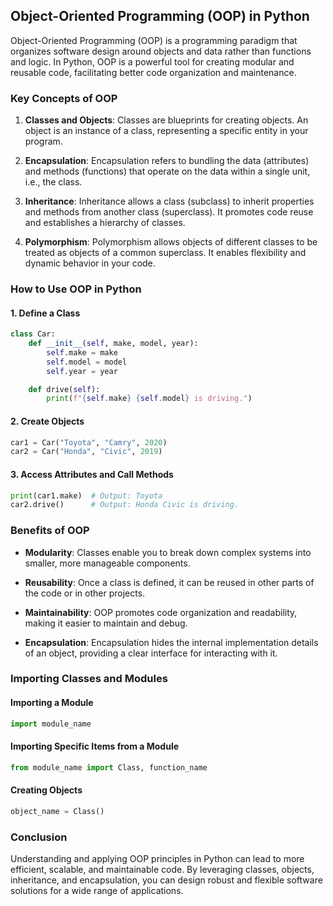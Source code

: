 ## Object-Oriented Programming (OOP) in Python

Object-Oriented Programming (OOP) is a programming paradigm that organizes software design around objects and data rather than functions and logic. In Python, OOP is a powerful tool for creating modular and reusable code, facilitating better code organization and maintenance.

### Key Concepts of OOP

1. **Classes and Objects**: Classes are blueprints for creating objects. An object is an instance of a class, representing a specific entity in your program.

2. **Encapsulation**: Encapsulation refers to bundling the data (attributes) and methods (functions) that operate on the data within a single unit, i.e., the class.

3. **Inheritance**: Inheritance allows a class (subclass) to inherit properties and methods from another class (superclass). It promotes code reuse and establishes a hierarchy of classes.

4. **Polymorphism**: Polymorphism allows objects of different classes to be treated as objects of a common superclass. It enables flexibility and dynamic behavior in your code.

### How to Use OOP in Python

#### 1. Define a Class

```python
class Car:
    def __init__(self, make, model, year):
        self.make = make
        self.model = model
        self.year = year

    def drive(self):
        print(f"{self.make} {self.model} is driving.")
```

#### 2. Create Objects

```python
car1 = Car("Toyota", "Camry", 2020)
car2 = Car("Honda", "Civic", 2019)
```

#### 3. Access Attributes and Call Methods

```python
print(car1.make)  # Output: Toyota
car2.drive()      # Output: Honda Civic is driving.
```

### Benefits of OOP

- **Modularity**: Classes enable you to break down complex systems into smaller, more manageable components.
  
- **Reusability**: Once a class is defined, it can be reused in other parts of the code or in other projects.

- **Maintainability**: OOP promotes code organization and readability, making it easier to maintain and debug.

- **Encapsulation**: Encapsulation hides the internal implementation details of an object, providing a clear interface for interacting with it.

### Importing Classes and Modules

#### Importing a Module

```python
import module_name
```

#### Importing Specific Items from a Module

```python
from module_name import Class, function_name
```

#### Creating Objects

```python
object_name = Class()
```

### Conclusion

Understanding and applying OOP principles in Python can lead to more efficient, scalable, and maintainable code. By leveraging classes, objects, inheritance, and encapsulation, you can design robust and flexible software solutions for a wide range of applications.
